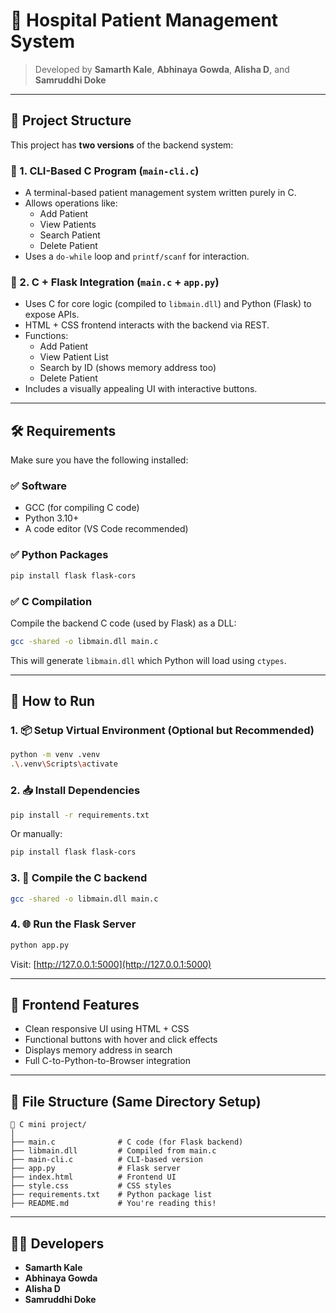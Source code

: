 # 🏥 Hospital Patient Management System  
> Developed by **Samarth Kale**, **Abhinaya Gowda**, **Alisha D**, and **Samruddhi Doke**

---

## 📁 Project Structure

This project has **two versions** of the backend system:

### 🔹 1. CLI-Based C Program (`main-cli.c`)
- A terminal-based patient management system written purely in C.
- Allows operations like:
  - Add Patient
  - View Patients
  - Search Patient
  - Delete Patient
- Uses a `do-while` loop and `printf/scanf` for interaction.

### 🔹 2. C + Flask Integration (`main.c` + `app.py`)
- Uses C for core logic (compiled to `libmain.dll`) and Python (Flask) to expose APIs.
- HTML + CSS frontend interacts with the backend via REST.
- Functions:
  - Add Patient
  - View Patient List
  - Search by ID (shows memory address too)
  - Delete Patient
- Includes a visually appealing UI with interactive buttons.

---

## 🛠️ Requirements

Make sure you have the following installed:

### ✅ Software
- GCC (for compiling C code)
- Python 3.10+  
- A code editor (VS Code recommended)

### ✅ Python Packages
```bash
pip install flask flask-cors
```

### ✅ C Compilation
Compile the backend C code (used by Flask) as a DLL:

```bash
gcc -shared -o libmain.dll main.c
```

This will generate `libmain.dll` which Python will load using `ctypes`.

---

## 🚀 How to Run

### 1. 📦 Setup Virtual Environment (Optional but Recommended)

```bash
python -m venv .venv
.\.venv\Scripts\activate
```

### 2. 📥 Install Dependencies

```bash
pip install -r requirements.txt
```

Or manually:

```bash
pip install flask flask-cors
```

### 3. 🔧 Compile the C backend

```bash
gcc -shared -o libmain.dll main.c
```

### 4. 🌐 Run the Flask Server

```bash
python app.py
```

Visit: [http://127.0.0.1:5000](http://127.0.0.1:5000)

---

## 🌈 Frontend Features

- Clean responsive UI using HTML + CSS
- Functional buttons with hover and click effects
- Displays memory address in search
- Full C-to-Python-to-Browser integration

---

## 📝 File Structure (Same Directory Setup)

```
📂 C mini project/
│
├── main.c              # C code (for Flask backend)
├── libmain.dll         # Compiled from main.c
├── main-cli.c          # CLI-based version
├── app.py              # Flask server
├── index.html          # Frontend UI
├── style.css           # CSS styles
├── requirements.txt    # Python package list
├── README.md           # You're reading this!
```

---

## 👨‍💻 Developers
- **Samarth Kale**
- **Abhinaya Gowda**
- **Alisha D**
- **Samruddhi Doke**
